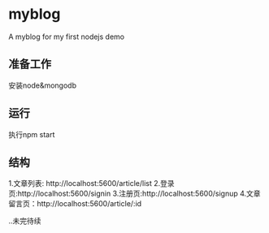 # myblog
A myblog for my first nodejs demo

## 准备工作

安装node&mongodb

## 运行

执行npm start

## 结构

1.文章列表: http://localhost:5600/article/list
2.登录页:http://localhost:5600/signin
3.注册页:http://localhost:5600/signup
4.文章留言页：http://localhost:5600/article/:id

..未完待续
